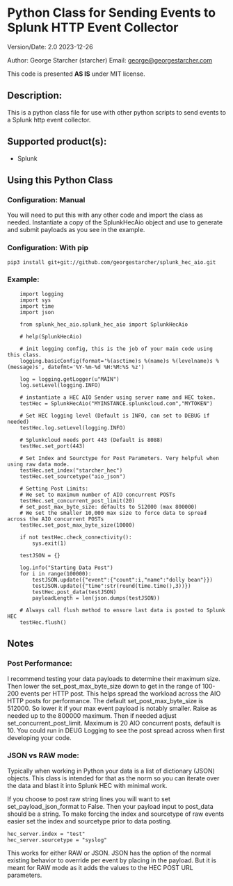 # Python Class for Sending Events to Splunk HTTP Event Collector

Version/Date: 2.0 2023-12-26

Author: George Starcher (starcher)
Email: george@georgestarcher.com

This code is presented **AS IS** under MIT license.

## Description:

This is a python class file for use with other python scripts to send events to a Splunk http event collector.

## Supported product(s): 

* Splunk

## Using this Python Class

### Configuration: Manual

You will need to put this with any other code and import the class as needed.
Instantiate a copy of the SplunkHecAio object and use to generate and submit payloads as you see in the example.

### Configuration: With pip

    pip3 install git+git://github.com/georgestarcher/splunk_hec_aio.git

### Example:

        import logging
        import sys
        import time
        import json

        from splunk_hec_aio.splunk_hec_aio import SplunkHecAio

        # help(SplunkHecAio)

        # init logging config, this is the job of your main code using this class.
        logging.basicConfig(format='%(asctime)s %(name)s %(levelname)s %(message)s', datefmt='%Y-%m-%d %H:%M:%S %z')

        log = logging.getLogger(u"MAIN")
        log.setLevel(logging.INFO)

        # instantiate a HEC AIO Sender using server name and HEC token.
        testHec = SplunkHecAio("MYINSTANCE.splunkcloud.com","MYTOKEN")

        # Set HEC logging level (Default is INFO, can set to DEBUG if needed)
        testHec.log.setLevel(logging.INFO)

        # Splunkcloud needs port 443 (Default is 8088)
        testHec.set_port(443)

        # Set Index and Sourctype for Post Parameters. Very helpful when using raw data mode.
        testHec.set_index("starcher_hec")
        testHec.set_sourcetype("aio_json")

        # Setting Post Limits:
        # We set to maximum number of AIO concurrent POSTs
        testHec.set_concurrent_post_limit(20)
        # set_post_max_byte_size: defaults to 512000 (max 800000)
        # We set the smaller 10,000 max size to force data to spread across the AIO concurrent POSTs
        testHec.set_post_max_byte_size(10000)

        if not testHec.check_connectivity():
            sys.exit(1)

        testJSON = {}

        log.info("Starting Data Post")
        for i in range(100000):
            testJSON.update({"event":{"count":i,"name":"dolly bean"}})
            testJSON.update({"time":str(round(time.time(),3))})
            testHec.post_data(testJSON)
            payloadLength = len(json.dumps(testJSON))

        # Always call flush method to ensure last data is posted to Splunk HEC
        testHec.flush()

## Notes

### Post Performance:

I recommend testing your data payloads to determine their maximum size. Then lower the set_post_max_byte_size down to get in the range of 100-200 events per HTTP post. This helps spread the workload across the AIO HTTP posts for performance. The default set_post_max_byte_size is 512000. So lower it if your max event payload is notably smaller. Raise as needed up to the 800000 maximum. Then if needed adjust set_concurrent_post_limit. Maximum is 20 AIO concurrent posts, default is 10.  You could run in DEUG Logging to see the post spread across when first developing your code.

### JSON vs RAW mode:

Typically when working in Python your data is a list of dictionary (JSON) objects. This class is intended for that as the norm so you can iterate over the data and blast it into Splunk HEC with minimal work. 

If you choose to post raw string lines you will want to set set_payload_json_format to False. Then your payload input to post_data should be a string. To make forcing the index and sourcetype of raw events easier set the index and sourcetype prior to data posting.

    hec_server.index = "test"
    hec_server.sourcetype = "syslog"

This works for either RAW or JSON. JSON has the option of the normal existing behavior to override per event by placing in the payload. But it is meant for RAW mode as it adds the values to the HEC POST URL parameters.